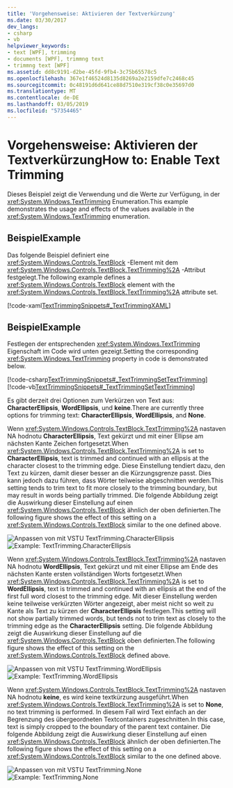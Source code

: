 ```yaml
---
title: 'Vorgehensweise: Aktivieren der Textverkürzung'
ms.date: 03/30/2017
dev_langs:
- csharp
- vb
helpviewer_keywords:
- text [WPF], trimming
- documents [WPF], trimmng text
- trimmng text [WPF]
ms.assetid: dd8c9191-d2be-45fd-9fb4-3c75b65578c5
ms.openlocfilehash: 367e1f46524d8135d8269a2e2159dfe7c2468c45
ms.sourcegitcommit: 0c48191d6d641ce88d7510e319cf38c0e35697d0
ms.translationtype: MT
ms.contentlocale: de-DE
ms.lasthandoff: 03/05/2019
ms.locfileid: "57354465"
---
```

# <a name="how-to-enable-text-trimming"></a><span data-ttu-id="1f308-102">Vorgehensweise: Aktivieren der Textverkürzung</span><span class="sxs-lookup"><span data-stu-id="1f308-102">How to: Enable Text Trimming</span></span>
<span data-ttu-id="1f308-103">Dieses Beispiel zeigt die Verwendung und die Werte zur Verfügung, in der <xref:System.Windows.TextTrimming> Enumeration.</span><span class="sxs-lookup"><span data-stu-id="1f308-103">This example demonstrates the usage and effects of the values available in the <xref:System.Windows.TextTrimming> enumeration.</span></span>  
  
## <a name="example"></a><span data-ttu-id="1f308-104">Beispiel</span><span class="sxs-lookup"><span data-stu-id="1f308-104">Example</span></span>  
 <span data-ttu-id="1f308-105">Das folgende Beispiel definiert eine <xref:System.Windows.Controls.TextBlock> -Element mit dem <xref:System.Windows.Controls.TextBlock.TextTrimming%2A> -Attribut festgelegt.</span><span class="sxs-lookup"><span data-stu-id="1f308-105">The following example defines a <xref:System.Windows.Controls.TextBlock> element with the <xref:System.Windows.Controls.TextBlock.TextTrimming%2A> attribute set.</span></span>  
  
 [!code-xaml[TextTrimmingSnippets#_TextTrimmingXAML](~/samples/snippets/csharp/VS_Snippets_Wpf/TextTrimmingSnippets/CSharp/Window1.xaml#_texttrimmingxaml)]  
  
## <a name="example"></a><span data-ttu-id="1f308-106">Beispiel</span><span class="sxs-lookup"><span data-stu-id="1f308-106">Example</span></span>  
 <span data-ttu-id="1f308-107">Festlegen der entsprechenden <xref:System.Windows.TextTrimming> Eigenschaft im Code wird unten gezeigt.</span><span class="sxs-lookup"><span data-stu-id="1f308-107">Setting the corresponding <xref:System.Windows.TextTrimming> property in code is demonstrated below.</span></span>  
  
 [!code-csharp[TextTrimmingSnippets#_TextTrimmingSetTextTrimming](~/samples/snippets/csharp/VS_Snippets_Wpf/TextTrimmingSnippets/CSharp/Window1.xaml.cs#_texttrimmingsettexttrimming)]
 [!code-vb[TextTrimmingSnippets#_TextTrimmingSetTextTrimming](~/samples/snippets/visualbasic/VS_Snippets_Wpf/TextTrimmingSnippets/VisualBasic/Window1.xaml.vb#_texttrimmingsettexttrimming)]  
  
 <span data-ttu-id="1f308-108">Es gibt derzeit drei Optionen zum Verkürzen von Text aus: **CharacterEllipsis**, **WordEllipsis**, und **keine**.</span><span class="sxs-lookup"><span data-stu-id="1f308-108">There are currently three options for trimming text: **CharacterEllipsis**, **WordEllipsis**, and **None**.</span></span>  
  
 <span data-ttu-id="1f308-109">Wenn <xref:System.Windows.Controls.TextBlock.TextTrimming%2A> nastaven NA hodnotu **CharacterEllipsis**, Text gekürzt und mit einer Ellipse am nächsten Kante Zeichen fortgesetzt.</span><span class="sxs-lookup"><span data-stu-id="1f308-109">When <xref:System.Windows.Controls.TextBlock.TextTrimming%2A> is set to **CharacterEllipsis**, text is trimmed and continued with an ellipsis at the character closest to the trimming edge.</span></span>  <span data-ttu-id="1f308-110">Diese Einstellung tendiert dazu, den Text zu kürzen, damit dieser besser an die Kürzungsgrenze passt. Dies kann jedoch dazu führen, dass Wörter teilweise abgeschnitten werden.</span><span class="sxs-lookup"><span data-stu-id="1f308-110">This setting tends to trim text to fit more closely to the trimming boundary, but may result in words being partially trimmed.</span></span>  <span data-ttu-id="1f308-111">Die folgende Abbildung zeigt die Auswirkung dieser Einstellung auf einen <xref:System.Windows.Controls.TextBlock> ähnlich der oben definierten.</span><span class="sxs-lookup"><span data-stu-id="1f308-111">The following figure shows the effect of this setting on a <xref:System.Windows.Controls.TextBlock> similar to the one defined above.</span></span>  
  
 <span data-ttu-id="1f308-112">![Anpassen von mit VSTU TextTrimming.CharacterEllipsis](./media/texttrimming-character.png "TextTrimming_Character")</span><span class="sxs-lookup"><span data-stu-id="1f308-112">![Example: TextTrimming.CharacterEllipsis](./media/texttrimming-character.png "TextTrimming_Character")</span></span>  
  
 <span data-ttu-id="1f308-113">Wenn <xref:System.Windows.Controls.TextBlock.TextTrimming%2A> nastaven NA hodnotu **WordEllipsis**, Text gekürzt und mit einer Ellipse am Ende des nächsten Kante ersten vollständigen Worts fortgesetzt.</span><span class="sxs-lookup"><span data-stu-id="1f308-113">When <xref:System.Windows.Controls.TextBlock.TextTrimming%2A> is set to **WordEllipsis**, text is trimmed and continued with an ellipsis at the end of the first full word closest to the trimming edge.</span></span>  <span data-ttu-id="1f308-114">Mit dieser Einstellung werden keine teilweise verkürzten Wörter angezeigt, aber meist nicht so weit zu Kante als Text zu kürzen der **CharacterEllipsis** festlegen.</span><span class="sxs-lookup"><span data-stu-id="1f308-114">This setting will not show partially trimmed words, but tends not to trim text as closely to the trimming edge as the **CharacterEllipsis** setting.</span></span>  <span data-ttu-id="1f308-115">Die folgende Abbildung zeigt die Auswirkung dieser Einstellung auf die <xref:System.Windows.Controls.TextBlock> oben definierten.</span><span class="sxs-lookup"><span data-stu-id="1f308-115">The following figure shows the effect of this setting on the <xref:System.Windows.Controls.TextBlock> defined above.</span></span>  
  
 <span data-ttu-id="1f308-116">![Anpassen von mit VSTU TextTrimming.WordEllipsis](./media/texttrimming-word.png "TextTrimming_Word")</span><span class="sxs-lookup"><span data-stu-id="1f308-116">![Example: TextTrimming.WordEllipsis](./media/texttrimming-word.png "TextTrimming_Word")</span></span>  
  
 <span data-ttu-id="1f308-117">Wenn <xref:System.Windows.Controls.TextBlock.TextTrimming%2A> nastaven NA hodnotu **keine**, es wird keine textkürzung ausgeführt.</span><span class="sxs-lookup"><span data-stu-id="1f308-117">When <xref:System.Windows.Controls.TextBlock.TextTrimming%2A> is set to **None**, no text trimming is performed.</span></span>  <span data-ttu-id="1f308-118">In diesem Fall wird Text einfach an der Begrenzung des übergeordneten Textcontainers zugeschnitten.</span><span class="sxs-lookup"><span data-stu-id="1f308-118">In this case, text is simply cropped to the boundary of the parent text container.</span></span>  <span data-ttu-id="1f308-119">Die folgende Abbildung zeigt die Auswirkung dieser Einstellung auf einen <xref:System.Windows.Controls.TextBlock> ähnlich der oben definierten.</span><span class="sxs-lookup"><span data-stu-id="1f308-119">The following figure shows the effect of this setting on a <xref:System.Windows.Controls.TextBlock> similar to the one defined above.</span></span>  
  
 <span data-ttu-id="1f308-120">![Anpassen von mit VSTU TextTrimming.None](./media/texttrimming-none.png "TextTrimming_None")</span><span class="sxs-lookup"><span data-stu-id="1f308-120">![Example: TextTrimming.None](./media/texttrimming-none.png "TextTrimming_None")</span></span>
